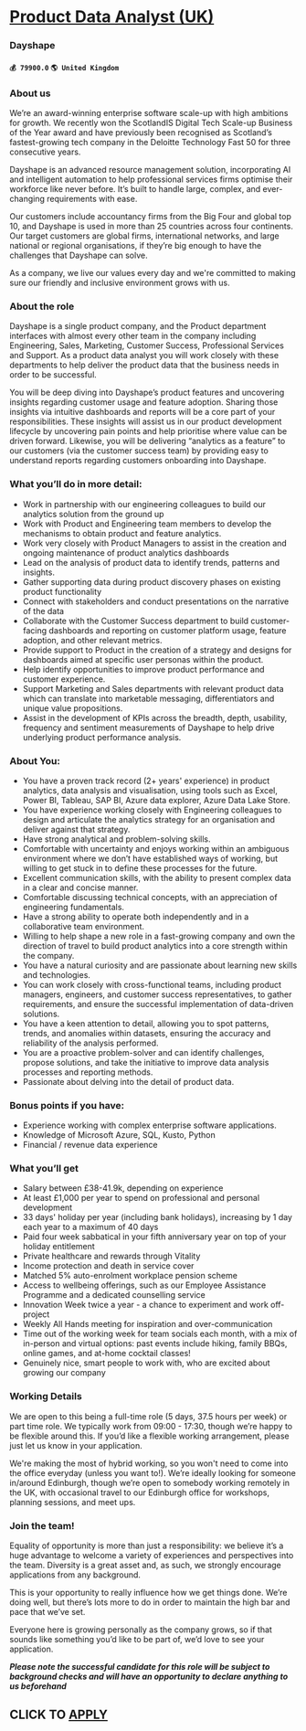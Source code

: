 # [Product Data Analyst (UK)](https://www.remotewlb.com/apply/product-data-analyst-uk-71357)  
### Dayshape  
#### `💰 79900.0` `🌎 United Kingdom`  

### About us

We’re an award-winning enterprise software scale-up with high ambitions for growth. We recently won the ScotlandIS Digital Tech Scale-up Business of the Year award and have previously been recognised as Scotland’s fastest-growing tech company in the Deloitte Technology Fast 50 for three consecutive years.

Dayshape is an advanced resource management solution, incorporating AI and intelligent automation to help professional services firms optimise their workforce like never before. It’s built to handle large, complex, and ever-changing requirements with ease.

Our customers include accountancy firms from the Big Four and global top 10, and Dayshape is used in more than 25 countries across four continents. Our target customers are global firms, international networks, and large national or regional organisations, if they’re big enough to have the challenges that Dayshape can solve.

As a company, we live our values every day and we're committed to making sure our friendly and inclusive environment grows with us.

### About the role

Dayshape is a single product company, and the Product department interfaces with almost every other team in the company including Engineering, Sales, Marketing, Customer Success, Professional Services and Support. As a product data analyst you will work closely with these departments to help deliver the product data that the business needs in order to be successful.  
  
You will be deep diving into Dayshape’s product features and uncovering insights regarding customer usage and feature adoption. Sharing those insights via intuitive dashboards and reports will be a core part of your responsibilities. These insights will assist us in our product development lifecycle by uncovering pain points and help prioritise where value can be driven forward. Likewise, you will be delivering “analytics as a feature” to our customers (via the customer success team) by providing easy to understand reports regarding customers onboarding into Dayshape.

### What you’ll do in more detail:

  * Work in partnership with our engineering colleagues to build our analytics solution from the ground up 
  * Work with Product and Engineering team members to develop the mechanisms to obtain product and feature analytics. 
  * Work very closely with Product Managers to assist in the creation and ongoing maintenance of product analytics dashboards 
  * Lead on the analysis of product data to identify trends, patterns and insights. 
  * Gather supporting data during product discovery phases on existing product functionality 
  * Connect with stakeholders and conduct presentations on the narrative of the data 
  * Collaborate with the Customer Success department to build customer-facing dashboards and reporting on customer platform usage, feature adoption, and other relevant metrics. 
  * Provide support to Product in the creation of a strategy and designs for dashboards aimed at specific user personas within the product. 
  * Help identify opportunities to improve product performance and customer experience. 
  * Support Marketing and Sales departments with relevant product data which can translate into marketable messaging, differentiators and unique value propositions. 
  * Assist in the development of KPIs across the breadth, depth, usability, frequency and sentiment measurements of Dayshape to help drive underlying product performance analysis. 

### About You:

  * You have a proven track record (2+ years' experience) in product analytics, data analysis and visualisation, using tools such as Excel, Power BI, Tableau, SAP BI, Azure data explorer, Azure Data Lake Store. 
  * You have experience working closely with Engineering colleagues to design and articulate the analytics strategy for an organisation and deliver against that strategy.
  * Have strong analytical and problem-solving skills.
  * Comfortable with uncertainty and enjoys working within an ambiguous environment where we don’t have established ways of working, but willing to get stuck in to define these processes for the future. 
  * Excellent communication skills, with the ability to present complex data in a clear and concise manner.
  * Comfortable discussing technical concepts, with an appreciation of engineering fundamentals.
  * Have a strong ability to operate both independently and in a collaborative team environment.
  * Willing to help shape a new role in a fast-growing company and own the direction of travel to build product analytics into a core strength within the company.
  * You have a natural curiosity and are passionate about learning new skills and technologies. 
  * You can work closely with cross-functional teams, including product managers, engineers, and customer success representatives, to gather requirements, and ensure the successful implementation of data-driven solutions.
  * You have a keen attention to detail, allowing you to spot patterns, trends, and anomalies within datasets, ensuring the accuracy and reliability of the analysis performed.
  * You are a proactive problem-solver and can identify challenges, propose solutions, and take the initiative to improve data analysis processes and reporting methods. 
  * Passionate about delving into the detail of product data.

### Bonus points if you have:

  * Experience working with complex enterprise software applications.
  * Knowledge of Microsoft Azure, SQL, Kusto, Python 
  * Financial / revenue data experience 

### What you’ll get

  * Salary between £38-41.9k, depending on experience 
  * At least £1,000 per year to spend on professional and personal development 
  * 33 days' holiday per year (including bank holidays), increasing by 1 day each year to a maximum of 40 days 
  * Paid four week sabbatical in your fifth anniversary year on top of your holiday entitlement
  * Private healthcare and rewards through Vitality
  * Income protection and death in service cover 
  * Matched 5% auto-enrolment workplace pension scheme
  * Access to wellbeing offerings, such as our Employee Assistance Programme and a dedicated counselling service
  * Innovation Week twice a year - a chance to experiment and work off-project
  * Weekly All Hands meeting for inspiration and over-communication 
  * Time out of the working week for team socials each month, with a mix of in-person and virtual options: past events include hiking, family BBQs, online games, and at-home cocktail classes! 
  * Genuinely nice, smart people to work with, who are excited about growing our company 

### Working Details

We are open to this being a full-time role (5 days, 37.5 hours per week) or part time role. We typically work from 09:00 - 17:30, though we’re happy to be flexible around this. If you’d like a flexible working arrangement, please just let us know in your application.

We're making the most of hybrid working, so you won't need to come into the office everyday (unless you want to!). We’re ideally looking for someone in/around Edinburgh, though we’re open to somebody working remotely in the UK, with occasional travel to our Edinburgh office for workshops, planning sessions, and meet ups.

### Join the team!

Equality of opportunity is more than just a responsibility: we believe it’s a huge advantage to welcome a variety of experiences and perspectives into the team. Diversity is a great asset and, as such, we strongly encourage applications from any background.

This is your opportunity to really influence how we get things done. We’re doing well, but there’s lots more to do in order to maintain the high bar and pace that we’ve set.

Everyone here is growing personally as the company grows, so if that sounds like something you’d like to be part of, we’d love to see your application.

***Please note the successful candidate for this role will be subject to background checks and will have an opportunity to declare anything to us beforehand***

  
## CLICK TO [APPLY](https://www.remotewlb.com/apply/product-data-analyst-uk-71357)

